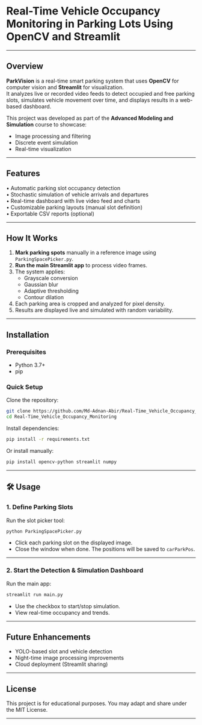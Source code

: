 # Real-Time Vehicle Occupancy Monitoring in Parking Lots Using OpenCV and Streamlit

---

## Overview

**ParkVision** is a real-time smart parking system that uses **OpenCV** for computer vision and **Streamlit** for visualization.  
It analyzes live or recorded video feeds to detect occupied and free parking slots, simulates vehicle movement over time, and displays results in a web-based dashboard.

This project was developed as part of the **Advanced Modeling and Simulation** course to showcase:

- Image processing and filtering
- Discrete event simulation
- Real-time visualization

---

## Features

• Automatic parking slot occupancy detection  
• Stochastic simulation of vehicle arrivals and departures  
• Real-time dashboard with live video feed and charts  
• Customizable parking layouts (manual slot definition)  
• Exportable CSV reports (optional)

---

## How It Works

1. **Mark parking spots** manually in a reference image using `ParkingSpacePicker.py`.
2. **Run the main Streamlit app** to process video frames.
3. The system applies:
   - Grayscale conversion
   - Gaussian blur
   - Adaptive thresholding
   - Contour dilation
4. Each parking area is cropped and analyzed for pixel density.
5. Results are displayed live and simulated with random variability.

---

## Installation

### Prerequisites

- Python 3.7+
- pip

### Quick Setup

Clone the repository:

```bash
git clone https://github.com/Md-Adnan-Abir/Real-Time_Vehicle_Occupancy_Monitoring
cd Real-Time_Vehicle_Occupancy_Monitoring
```

Install dependencies:

```bash
pip install -r requirements.txt
```

Or install manually:

```bash
pip install opencv-python streamlit numpy
```

---

## 🛠️ Usage

### 1️. Define Parking Slots

Run the slot picker tool:

```bash
python ParkingSpacePicker.py
```

- Click each parking slot on the displayed image.
- Close the window when done. The positions will be saved to `carParkPos`.

---

### 2️. Start the Detection & Simulation Dashboard

Run the main app:

```bash
streamlit run main.py
```

- Use the checkbox to start/stop simulation.
- View real-time occupancy and trends.

---


##  Future Enhancements

- YOLO-based slot and vehicle detection
- Night-time image processing improvements
- Cloud deployment (Streamlit sharing)

---

##  License

This project is for educational purposes. You may adapt and share under the MIT License.

---
